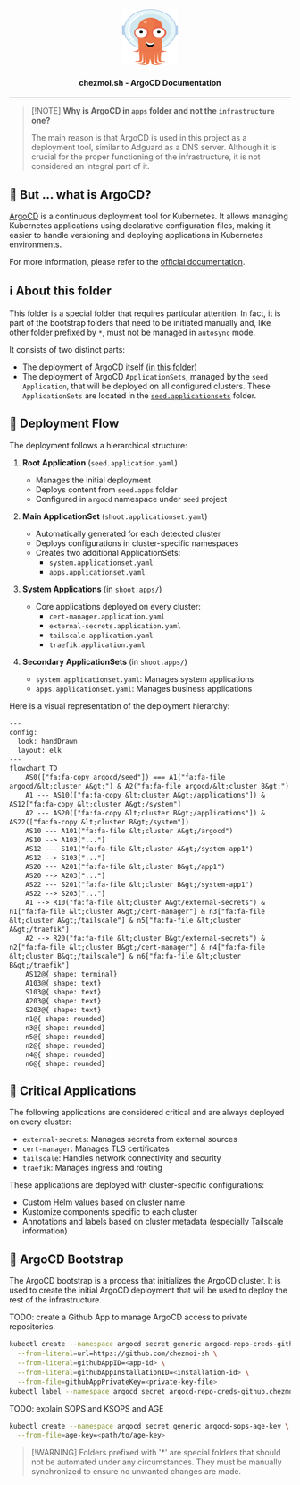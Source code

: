 <!-- markdownlint-disable MD033 -->

<div align="center">
  <img src="../../../../../docs/assets/icons/apps/argo-cd.svg" alt="ArgoCD" width="100" height="100">
</div>

<h4 align="center">chezmoi.sh - ArgoCD Documentation</h4>

***

> \[!NOTE]
> **Why is ArgoCD in `apps` folder and not the `infrastructure` one?**
>
> The main reason is that ArgoCD is used in this project as a deployment tool, similar to Adguard as a DNS server. Although it is crucial for the proper functioning of the infrastructure, it is not considered an integral part of it.

## 🐙 But ... what is ArgoCD?

[ArgoCD](https://argo-cd.readthedocs.io/en/stable/) is a continuous deployment tool for Kubernetes. It allows managing Kubernetes applications using declarative configuration files, making it easier to handle versioning and deploying applications in Kubernetes environments.

For more information, please refer to the [official documentation](https://argo-cd.readthedocs.io/en/stable/).

## ℹ️ About this folder

This folder is a special folder that requires particular attention. In fact, it is part of the bootstrap folders that need to be initiated manually and, like other folder prefixed by `*`, must not be managed in `autosync` mode.

It consists of two distinct parts:

* The deployment of ArgoCD itself ([in this folder](.))
* The deployment of ArgoCD `ApplicationSets`, managed by the `seed` `Application`, that will be deployed on all configured clusters. These `ApplicationSets` are located in the [`seed.applicationsets`](seed.apps) folder.

## 🔄 Deployment Flow

The deployment follows a hierarchical structure:

1. **Root Application** (`seed.application.yaml`)
   * Manages the initial deployment
   * Deploys content from `seed.apps` folder
   * Configured in `argocd` namespace under `seed` project

2. **Main ApplicationSet** (`shoot.applicationset.yaml`)
   * Automatically generated for each detected cluster
   * Deploys configurations in cluster-specific namespaces
   * Creates two additional ApplicationSets:
     * `system.applicationset.yaml`
     * `apps.applicationset.yaml`

3. **System Applications** (in `shoot.apps/`)
   * Core applications deployed on every cluster:
     * `cert-manager.application.yaml`
     * `external-secrets.application.yaml`
     * `tailscale.application.yaml`
     * `traefik.application.yaml`

4. **Secondary ApplicationSets** (in `shoot.apps/`)
   * `system.applicationset.yaml`: Manages system applications
   * `apps.applicationset.yaml`: Manages business applications

Here is a visual representation of the deployment hierarchy:

```mermaid
---
config:
  look: handDrawn
  layout: elk
---
flowchart TD
    AS0(["fa:fa-copy argocd/seed"]) === A1("fa:fa-file argocd/&lt;cluster A&gt;") & A2("fa:fa-file argocd/&lt;cluster B&gt;")
    A1 --- AS10(["fa:fa-copy &lt;cluster A&gt;/applications"]) & AS12["fa:fa-copy &lt;cluster A&gt;/system"]
    A2 --- AS20(["fa:fa-copy &lt;cluster B&gt;/applications"]) & AS22(["fa:fa-copy &lt;cluster B&gt;/system"])
    AS10 --- A101("fa:fa-file &lt;cluster A&gt;/argocd")
    AS10 --> A103["..."]
    AS12 --- S101("fa:fa-file &lt;cluster A&gt;/system-app1")
    AS12 --> S103["..."]
    AS20 --- A201("fa:fa-file &lt;cluster B&gt;/app1")
    AS20 --> A203["..."]
    AS22 --- S201("fa:fa-file &lt;cluster B&gt;/system-app1")
    AS22 --> S203["..."]
    A1 --> R10("fa:fa-file &lt;cluster A&gt/external-secrets") & n1["fa:fa-file &lt;cluster A&gt;/cert-manager"] & n3["fa:fa-file &lt;cluster A&gt;/tailscale"] & n5["fa:fa-file &lt;cluster A&gt;/traefik"]
    A2 --> R20("fa:fa-file &lt;cluster B&gt/external-secrets") & n2["fa:fa-file &lt;cluster B&gt;/cert-manager"] & n4["fa:fa-file &lt;cluster B&gt;/tailscale"] & n6["fa:fa-file &lt;cluster B&gt;/traefik"]
    AS12@{ shape: terminal}
    A103@{ shape: text}
    S103@{ shape: text}
    A203@{ shape: text}
    S203@{ shape: text}
    n1@{ shape: rounded}
    n3@{ shape: rounded}
    n5@{ shape: rounded}
    n2@{ shape: rounded}
    n4@{ shape: rounded}
    n6@{ shape: rounded}
```

## 🔑 Critical Applications

The following applications are considered critical and are always deployed on every cluster:

* `external-secrets`: Manages secrets from external sources
* `cert-manager`: Manages TLS certificates
* `tailscale`: Handles network connectivity and security
* `traefik`: Manages ingress and routing

These applications are deployed with cluster-specific configurations:

* Custom Helm values based on cluster name
* Kustomize components specific to each cluster
* Annotations and labels based on cluster metadata (especially Tailscale information)

## 🚀 ArgoCD Bootstrap

The ArgoCD bootstrap is a process that initializes the ArgoCD cluster. It is used to create the initial ArgoCD deployment that will be used to deploy the rest of the infrastructure.

TODO: create a Github App to manage ArgoCD access to private repositories.

```bash
kubectl create --namespace argocd secret generic argocd-repo-creds-github.chezmoi-sh \
  --from-literal=url=https://github.com/chezmoi-sh \
  --from-literal=githubAppID=<app-id> \
  --from-literal=githubAppInstallationID=<installation-id> \
  --from-file=githubAppPrivateKey=<private-key-file>
kubectl label --namespace argocd secret argocd-repo-creds-github.chezmoi-sh argocd.argoproj.io/secret-type=repo-creds
```

TODO: explain SOPS and KSOPS and AGE

```bash
kubectl create --namespace argocd secret generic argocd-sops-age-key \
  --from-file=age-key=<path/to/age-key>
```

> \[!WARNING]
> Folders prefixed with '\*' are special folders that should not be automated under any circumstances. They must be manually synchronized to ensure no unwanted changes are made.

